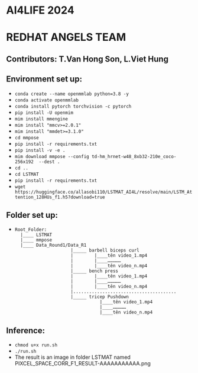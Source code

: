 # AI4LIFE 2024
# REDHAT ANGELS TEAM
## Contributors: T.Van Hong Son, L.Viet Hung
## Environment set up:
* `conda create --name openmmlab python=3.8 -y`
* `conda activate openmmlab`
* `conda install pytorch torchvision -c pytorch`
* `pip install -U openmim`
* `mim install mmengine`
* `mim install "mmcv>=2.0.1"`
* `mim install "mmdet>=3.1.0"`
* `cd mmpose`
* `pip install -r requirements.txt`
* `pip install -v -e .`
* `mim download mmpose --config td-hm_hrnet-w48_8xb32-210e_coco-256x192  --dest .`
* `cd ..`
* `cd LSTMAT`
* `pip install -r requirements.txt`
* `wget https://huggingface.co/allasobi110/LSTMAT_AI4L/resolve/main/LSTM_Attention_128HUs_f1.h5?download=true`
## Folder set up:
*     Root_Folder:
    	|____ LSTMAT
     	|____ mmpose
        |____ Data_Round1/Data_R1
                           |_____ barbell biceps curl
                           |		|____tên video_1.mp4
                           |		|____……………
                           |		|____tên video_n.mp4
                           |_____ bench press
                           |		|____tên video_1.mp4
                           |		|____……………
                           |		|____tên video_n.mp4
                           |.......................................
                           |_____ tricep Pushdown
                                      |____tên video_1.mp4
                                      |____……………
                                      |____tên video_n.mp4
## Inference:
* `chmod u+x run.sh`
* `./run.sh`
* The result is an image in folder LSTMAT named PIXCEL_SPACE_CORR_F1_RESULT-AAAAAAAAAAA.png
